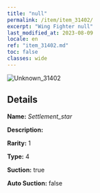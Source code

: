 ```yaml
---
title: "null"
permalink: /item/item_31402/
excerpt: "Wing Fighter null"
last_modified_at: 2023-08-09
locale: en
ref: "item_31402.md"
toc: false
classes: wide
---
```



 ![Unknown_31402](/images/item/Settlement_star_p.png)



## Details

 **Name:** *Settlement_star* 

 **Description:** 

 **Rarity:** 1 

 **Type:** 4 

 **Suction:** true 

 **Auto Suction:** false 


